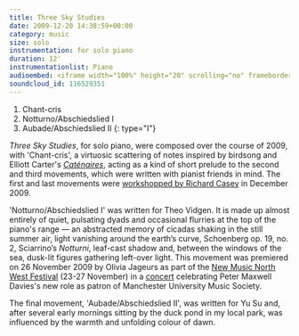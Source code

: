 ```yaml
---
title: Three Sky Studies
date: 2009-12-20 14:38:59+00:00
category: music
size: solo
instrumentation: for solo piano
duration: 12'
instrumentationlist: Piano
audioembed: <iframe width="100%" height="20" scrolling="no" frameborder="no" src="https://w.soundcloud.com/player/?url=https%3A//api.soundcloud.com/tracks/116529351&amp;color=ff5500&amp;inverse=false&amp;auto_play=false&amp;show_user=true"></iframe>
soundcloud_id: 116529351
---
```


1. Chant-cris
2. Notturno/Abschiedslied I
3. Aubade/Abschiedslied II
{: type="I"}

_Three Sky Studies_, for solo piano, were composed over the course of 2009, with 'Chant-cris', a virtuosic scattering of notes inspired by birdsong and Elliott Carter's [_Caténaires_](http://www.youtube.com/watch?v=54CYVr0_acY), acting as a kind of short prelude to the second and third movements, which were written with pianist friends in mind. The first and last movements were [workshopped by Richard Casey](/2009/12/piano-workshop/) in December 2009.

'Notturno/Abschiedslied I' was written for Theo Vidgen. It is made up almost entirely of quiet, pulsating dyads and occasional flurries at the top of the piano's range — an abstracted memory of cicadas shaking in the still summer air, light vanishing around the earth’s curve, Schoenberg op. 19, no. 2, Sciarrino’s _Notturni_, leaf-cast shadow and, between the windows of the sea, dusk-lit figures gathering left-over light. This movement was premiered on 26 November 2009 by Olivia Jageurs as part of the [New Music North West Festival](http://www.rncm.ac.uk/component/option,com_events/task,festival_view/id,32/Itemid,95/) (23-27 November) in a [concert](http://www.arts.manchester.ac.uk/martinharriscentre/mhceventspage.php?eventid=722) celebrating Peter Maxwell Davies's new role as patron of Manchester University Music Society.

The final movement, 'Aubade/Abschiedslied II', was written for Yu Su and, after several early mornings sitting by the duck pond in my local park, was influenced by the warmth and unfolding colour of dawn.
